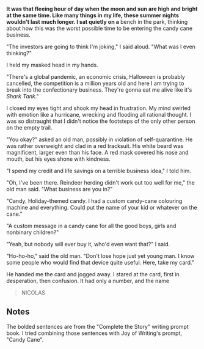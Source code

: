 **It was that fleeing hour of day when the moon and sun are high and bright at the same time. Like many things in my life, these summer nights wouldn't last much longer. I sat quietly on a** bench in the park, thinking about how this was the worst possible time to be entering the candy cane business.

"The investors are going to think I'm joking," I said aloud. "What was I even thinking?"

I held my masked head in my hands.

"There's a global pandemic, an economic crisis, Halloween is probably cancelled, the competition is a million years old and here I am trying to break into the confectionary business. They're gonna eat me alive like it's *Shark Tank*."

I closed my eyes tight and shook my head in frustration. My mind swirled with emotion like a hurricane, wrecking and flooding all rational thought. I was so distraught that I didn't notice the footsteps of the only other person on the empty trail.

"You okay?" asked an old man, possibly in violation of self-quarantine. He was rather overweight and clad in a red tracksuit. His white beard was magnificent, larger even than his face. A red mask covered his nose and mouth, but his eyes shone with kindness.

"I spend my credit and life savings on a terrible business idea," I told him.

"Oh, I've been there. Reindeer herding didn't work out too well for me," the old man said. "What business are you in?"

"Candy. Holiday-themed candy. I had a custom candy-cane colouring machine and everything. Could put the name of your kid or whatever on the cane."

"A custom message in a candy cane for all the good boys, girls and nonbinary children?"

"Yeah, but nobody will ever buy it, who'd even want that?" I said.

"Ho-ho-ho," said the old man. "Don't lose hope just yet young man. I know some people who would find that device quite useful. Here, take my card."

He handed me the card and jogged away. I stared at the card, first in desperation, then confusion. It had only a number, and the name

> NICOLAS

## Notes

The bolded sentences are from the "Complete the Story" writing prompt book. I tried combining those sentences with Joy of Writing's prompt, "Candy Cane".